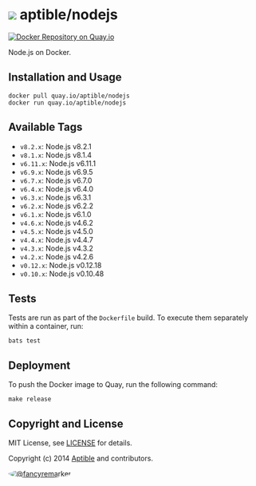 # ![](https://gravatar.com/avatar/11d3bc4c3163e3d238d558d5c9d98efe?s=64) aptible/nodejs

[![Docker Repository on Quay.io](https://quay.io/repository/aptible/nodejs/status)](https://quay.io/repository/aptible/nodejs)

Node.js on Docker.

## Installation and Usage

    docker pull quay.io/aptible/nodejs
    docker run quay.io/aptible/nodejs

## Available Tags

* `v8.2.x`: Node.js v8.2.1
* `v8.1.x`: Node.js v8.1.4
* `v6.11.x`: Node.js v6.11.1
* `v6.9.x`: Node.js v6.9.5
* `v6.7.x`: Node.js v6.7.0
* `v6.4.x`: Node.js v6.4.0
* `v6.3.x`: Node.js v6.3.1
* `v6.2.x`: Node.js v6.2.2
* `v6.1.x`: Node.js v6.1.0
* `v4.6.x`: Node.js v4.6.2
* `v4.5.x`: Node.js v4.5.0
* `v4.4.x`: Node.js v4.4.7
* `v4.3.x`: Node.js v4.3.2
* `v4.2.x`: Node.js v4.2.6
* `v0.12.x`: Node.js v0.12.18
* `v0.10.x`: Node.js v0.10.48

## Tests

Tests are run as part of the `Dockerfile` build. To execute them separately within a container, run:

    bats test

## Deployment

To push the Docker image to Quay, run the following command:

    make release

## Copyright and License

MIT License, see [LICENSE](LICENSE.md) for details.

Copyright (c) 2014 [Aptible](https://www.aptible.com) and contributors.

[<img src="https://s.gravatar.com/avatar/f7790b867ae619ae0496460aa28c5861?s=60" style="border-radius: 50%;" alt="@fancyremarker" />](https://github.com/fancyremarker)
